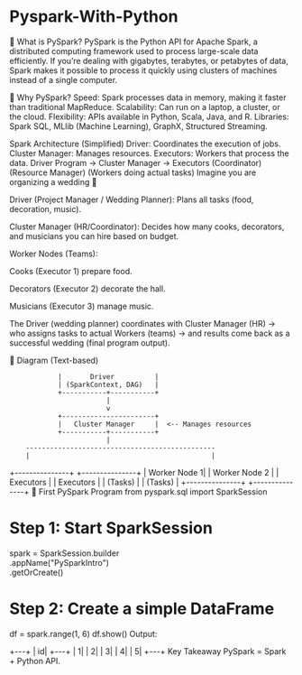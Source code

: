 # Pyspark-With-Python


🔹 What is PySpark?
PySpark is the Python API for Apache Spark, a distributed computing framework used to process large-scale data efficiently.
If you’re dealing with gigabytes, terabytes, or petabytes of data, Spark makes it possible to process it quickly using clusters of machines instead of a single computer.

🔹 Why PySpark?
Speed: Spark processes data in memory, making it faster than traditional MapReduce.
Scalability: Can run on a laptop, a cluster, or the cloud.
Flexibility: APIs available in Python, Scala, Java, and R.
Libraries: Spark SQL, MLlib (Machine Learning), GraphX, Structured Streaming.

Spark Architecture (Simplified)
Driver: Coordinates the execution of jobs.
Cluster Manager: Manages resources.
Executors: Workers that process the data.
Driver Program  →  Cluster Manager  →  Executors
       (Coordinator)       (Resource Manager)     (Workers doing actual tasks)
Imagine you are organizing a wedding 🎉

Driver (Project Manager / Wedding Planner):
Plans all tasks (food, decoration, music).

Cluster Manager (HR/Coordinator):
Decides how many cooks, decorators, and musicians you can hire based on budget.

Worker Nodes (Teams):

Cooks (Executor 1) prepare food.

Decorators (Executor 2) decorate the hall.

Musicians (Executor 3) manage music.

The Driver (wedding planner) coordinates with Cluster Manager (HR) → who assigns tasks to actual Workers (teams) → and results come back as a successful wedding (final program output).

🔹 Diagram (Text-based)

                |       Driver          |  
                | (SparkContext, DAG)   |
                +-----------+-----------+
                            |
                            v
                +-----------------------+
                |   Cluster Manager     |  <-- Manages resources
                +-----------+-----------+
                            |
        -----------------------------------------------
        |                                             |
+---------------+                           +---------------+
|  Worker Node 1|                           | Worker Node 2 |
|   Executors   |                           |   Executors   |
|   (Tasks)     |                           |   (Tasks)     |
+---------------+                           +---------------+
🔹 First PySpark Program
from pyspark.sql import SparkSession
# Step 1: Start SparkSession
spark = SparkSession.builder \
    .appName("PySparkIntro") \
    .getOrCreate()
# Step 2: Create a simple DataFrame
df = spark.range(1, 6)
df.show()
Output:

+---+
| id|
+---+
|  1|
|  2|
|  3|
|  4|
|  5|
+---+
Key Takeaway
PySpark = Spark + Python API.

